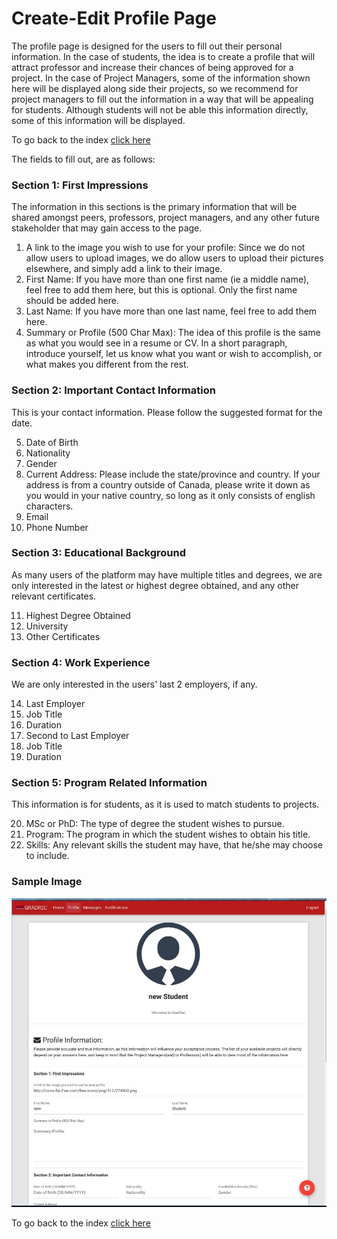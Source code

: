 # Create-Edit Profile Page
The profile page is designed for the users to fill out their personal information. In the case of students, the idea is to create a profile that will attract professor and increase their chances of being approved for a project. In the case of Project Managers, some of the information shown here will be displayed along side their projects, so we recommend for project managers to fill out the information in a way that will be appealing for students. Although students will not be able this information directly, some of this information will be displayed.

To go back to the index [click here](https://github.com/rubencg195/GRADREC)

The fields to fill out, are as follows:

### Section 1: First Impressions

The information in this sections is the primary information that will be shared amongst peers, professors, project managers, and any other future stakeholder that may gain access to the page.   

1. A link to the image you wish to use for your profile: Since we do not allow users to upload images, we do allow users to upload their pictures elsewhere, and simply add a link to their image. 
2. First Name: If you have more than one first name (ie a middle name), feel free to add them here, but this is optional. Only the first name should be added here.
3. Last Name: If you have more than one last name, feel free to add them here.
4. Summary or Profile (500 Char Max): The idea of this profile is the same as what you would see in a resume or CV. In a short paragraph, introduce yourself, let us know what you want or wish to accomplish, or what makes you different from the rest.

### Section 2: Important Contact Information

This is your contact information. Please follow the suggested format for the date.

5. Date of Birth
6. Nationality
7. Gender
8. Current Address: Please include the state/province and country. If your address is from a country outside of Canada, please write it down as you would in your native country, so long as it only consists of english characters.  
9. Email
10. Phone Number

### Section 3: Educational Background

As many users of the platform may have multiple titles and degrees, we are only interested in the latest or highest degree obtained, and any other relevant certificates. 

11. Highest Degree Obtained
12. University
13. Other Certificates

### Section 4: Work Experience

We are only interested in the users' last 2 employers, if any.  

14. Last Employer 
15. Job Title
16. Duration
17. Second to Last Employer
18. Job Title
19. Duration

### Section 5: Program Related Information

This information is for students, as it is used to match students to projects. 

20. MSc or PhD: The type of degree the student wishes to pursue.
21. Program: The program in which the student wishes to obtain his title.
22. Skills: Any relevant skills the student may have, that he/she may choose to include. 

### Sample Image

![alt text](profile.JPG "Edit/View Profile") 

To go back to the index [click here](https://github.com/rubencg195/GRADREC)
